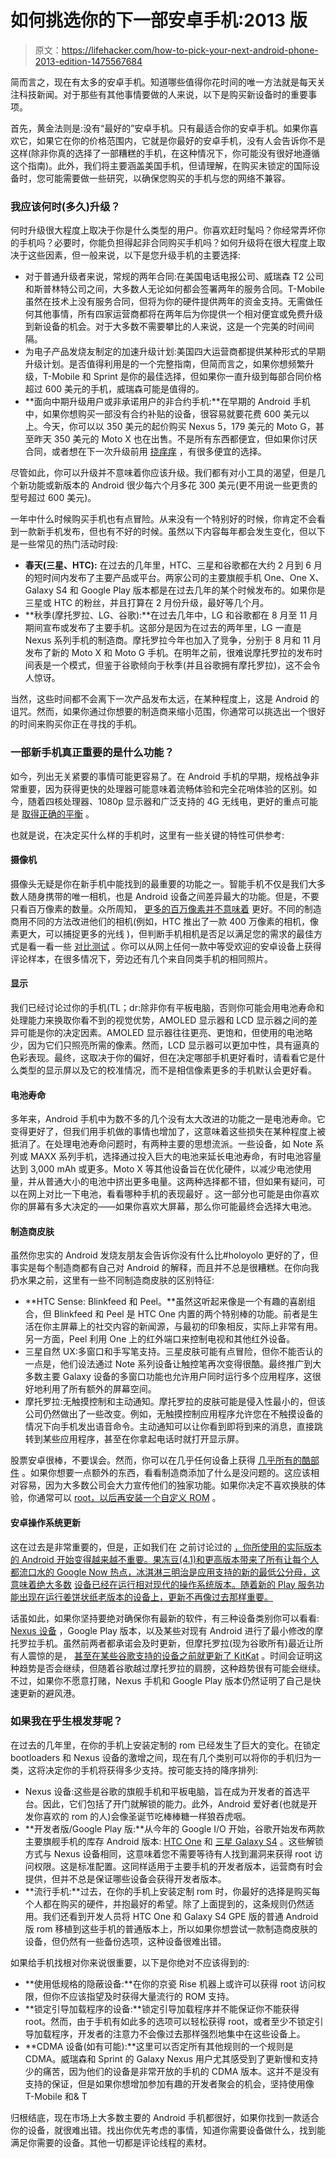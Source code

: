 # 如何挑选你的下一部安卓手机:2013 版

> 原文：<https://lifehacker.com/how-to-pick-your-next-android-phone-2013-edition-1475567684>

简而言之，现在有太多的安卓手机。知道哪些值得你花时间的唯一方法就是每天关注科技新闻。对于那些有其他事情要做的人来说，以下是购买新设备时的重要事项。



首先，黄金法则是:没有“最好的”安卓手机。只有最适合你的安卓手机。如果你喜欢它，如果它在你的价格范围内，它就是你最好的安卓手机，没有人会告诉你不是这样(除非你真的选择了一部糟糕的手机，在这种情况下，你可能没有很好地遵循这个指南)。此外，我们将主要涵盖美国手机，但请理解，在购买未锁定的国际设备时，您可能需要做一些研究，以确保您购买的手机与您的网络不兼容。

### 我应该何时(多久)升级？

何时升级很大程度上取决于你是什么类型的用户。你喜欢赶时髦吗？你经常弄坏你的手机吗？必要时，你能负担得起非合同购买手机吗？如何升级将在很大程度上取决于这些因素，但一般来说，以下是您升级手机的主要选择:

*   对于普通升级者来说，常规的两年合同:在美国电话电报公司、威瑞森 T2 公司和斯普林特公司之间，大多数人无论如何都会签署两年的服务合同。T-Mobile 虽然在技术上没有服务合同，但将为你的硬件提供两年的资金支持。无需做任何其他事情，所有四家运营商都将在两年后为你提供一个相对便宜或免费升级到新设备的机会。对于大多数不需要攀比的人来说，这是一个完美的时间间隔。
*   为电子产品发烧友制定的加速升级计划:美国四大运营商都提供某种形式的早期升级计划。是否值得利用是的一个完整指南，但简而言之，如果你想频繁升级，T-Mobile 和 Sprint 是你的最佳选择，但如果你一直升级到每部合同价格超过 600 美元的手机，威瑞森可能是值得的。
*   **面向中期升级用户或非承诺用户的非合约手机:**在早期的 Android 手机中，如果你想购买一部没有合约补贴的设备，很容易就要花费 600 美元以上。今天，你可以以 350 美元的起价购买 Nexus 5，179 美元的 Moto G，甚至昨天 350 美元的 Moto X 也在出售。不是所有东西都便宜，但如果你讨厌合同，或者想在下一次升级前用 [挠痒痒](http://lifehacker.com/how-to-upgrade-to-the-latest-and-greatest-phone-every-f-5958446) ，有很多便宜的选择。

尽管如此，你可以升级并不意味着你应该升级。我们都有对小工具的渴望，但是几个新功能或新版本的 Android 很少每六个月多花 300 美元(更不用说一些更贵的型号超过 600 美元)。

一年中什么时候购买手机也有点冒险。从来没有一个特别好的时候，你肯定不会看到一款新手机发布，但也有不好的时候。虽然以下内容每年都会发生变化，但以下是一些常见的热门活动时段:

*   **春天(三星、HTC):** 在过去的几年里，HTC、三星和谷歌都在大约 2 月到 6 月的短时间内发布了主要产品或平台。两家公司的主要旗舰手机 One、One X、Galaxy S4 和 Google Play 版本都是在过去几年的某个时候发布的。如果你是三星或 HTC 的粉丝，并且打算在 2 月份升级，最好等几个月。
*   **秋季(摩托罗拉、LG、谷歌):**在过去几年中，LG 和谷歌都在 8 月至 11 月期间宣布或发布了主要手机。这部分是因为在过去的两年里，LG 一直是 Nexus 系列手机的制造商。摩托罗拉今年也加入了竞争，分别于 8 月和 11 月发布了新的 Moto X 和 Moto G 手机。在明年之前，很难说摩托罗拉的发布时间表是一个模式，但鉴于谷歌倾向于秋季(并且谷歌拥有摩托罗拉)，这不会令人惊讶。

当然，这些时间都不会离下一次产品发布太远，在某种程度上，这是 Android 的诅咒。然而，如果你通过你想要的制造商来缩小范围，你通常可以挑选出一个很好的时间来购买你正在寻找的手机。

### 一部新手机真正重要的是什么功能？

如今，列出无关紧要的事情可能更容易了。在 Android 手机的早期，规格战争非常重要，因为获得更快的处理器可能意味着流畅体验和完全花哨体验的区别。如今，随着四核处理器、1080p 显示器和广泛支持的 4G 无线电，更好的重点可能是 [取得正确的平衡](https://lifehacker.com/do-i-need-a-1080p-display-in-my-smartphone-1450793273) 。

也就是说，在决定买什么样的手机时，这里有一些关键的特性可供参考:

#### **摄像机**

摄像头无疑是你在新手机中能找到的最重要的功能之一。智能手机不仅是我们大多数人随身携带的唯一相机，也是 Android 设备之间差异最大的功能。但是，不要只看百万像素的数量。众所周知， [更多的百万像素并不意味着](https://lifehacker.com/why-more-megapixels-doesnt-always-mean-a-better-camera-5156651) 更好。不同的制造商用不同的方法改进他们的相机(例如，HTC 推出了一款 400 万像素的相机，像素更大，可以捕捉更多的光线 )，但判断手机相机是否足以满足您的需求的最佳方式是看一看一些 [对比测试](http://gizmodo.com/nexus-5-camera-battle-welcome-to-photography-google-1463156380) 。你可以从网上任何一款中等受欢迎的安卓设备上获得评论样本，在很多情况下，旁边还有几个来自同类手机的相同照片。

#### **显示**

我们已经讨论过你的手机(TL；dr:除非你有平板电脑，否则你可能会用电池寿命和处理能力来换取你看不到的视觉优势，AMOLED 显示器和 LCD 显示器之间的差异可能是你的决定因素。AMOLED 显示器往往更亮、更饱和，但使用的电池略少，因为它们只照亮所需的像素。然而，LCD 显示器可以更加中性，具有逼真的色彩表现。最终，这取决于你的偏好，但在决定哪部手机更好看时，请看看它是什么类型的显示屏以及它的校准情况，而不是相信像素更多的手机默认会更好看。

#### **电池寿命**

多年来，Android 手机中为数不多的几个没有太大改进的功能之一是电池寿命。它变得更好了，但我们用手机做的事情也增加了，这意味着这些损失在某种程度上被抵消了。在处理电池寿命问题时，有两种主要的思想流派。一些设备，如 Note 系列或 MAXX 系列手机，选择通过投入巨大的电池来延长电池寿命，有时电池容量达到 3,000 mAh 或更多。Moto X 等其他设备旨在优化硬件，以减少电池使用量，并从普通大小的电池中挤出更多电量。这两种选择都不错，但如果有疑问，可以在网上对比一下电池，看看哪种手机的表现最好 。这一部分也可能是由你喜欢你的屏幕有多大决定的——如果你喜欢大屏幕，那么你可能最终会选择大电池。

#### **制造商皮肤**

虽然你忠实的 Android 发烧友朋友会告诉你没有什么比#holoyolo 更好的了，但事实是每个制造商都有自己对 Android 的解释，而且并不总是很糟糕。在你向我扔水果之前，这里有一些不同制造商皮肤的区别特征:

*   **HTC Sense: Blinkfeed 和 Peel。**虽然这听起来像是一个有趣的喜剧组合，但 Blinkfeed 和 Peel 是 HTC One 内置的两个特别棒的功能。前者是生活在你主屏幕上的社交内容的新闻源，与最初的印象相反，实际上非常有用。另一方面，Peel 利用 One 上的红外端口来控制电视和其他红外设备。
*   三星自然 UX:多窗口和手写笔支持。三星皮肤可能有点冒险，但你不能否认的一点是，他们设法通过 Note 系列设备让触控笔再次变得很酷。最终推广到大多数主要 Galaxy 设备的多窗口功能也允许用户同时运行多个应用程序，这很好地利用了所有额外的屏幕空间。
*   摩托罗拉:无触摸控制和主动通知。摩托罗拉的皮肤可能是侵入性最小的，但该公司仍然做出了一些改变。例如，无触摸控制应用程序允许您在不触摸设备的情况下向手机发出语音命令。主动通知可以让你看到即将到来的消息，直接跳转到某些应用程序，甚至在你拿起电话时就打开显示屏。

股票安卓很棒，不要误会。然而，你可以在几乎任何设备上获得 [几乎所有的酷部件](https://lifehacker.com/how-to-get-nearly-stock-android-on-any-phone-no-root-513696799) 。如果你想要一点额外的东西，看看制造商添加了什么是没问题的。这应该相对容易，因为大多数公司会大力宣传他们的独家功能。如果你决定不喜欢换肤的体验，你通常可以 [root，以后再安装一个自定义 ROM](https://lifehacker.com/everything-you-need-to-know-about-rooting-your-android-5789397) 。

#### **安卓操作系统更新**

这在过去是非常重要的，但是，正如我们在 之前讨论过的 [，你所使用的实际版本的 Android 开始变得越来越不重要。果冻豆(4.1)和更高版本带来了所有让每个人都流口水的 Google Now 热点，冰淇淋三明治是应用支持的新的最低公分母，这意味着绝大多数](https://lifehacker.com/why-google-play-services-are-now-more-important-than-an-975970197) [设备已经在运行相对现代的操作系统版本。随着新的 Play 服务功能出现在运行姜饼状纸老版本的设备上，更新不再像过去那样重要。](http://developer.android.com/about/dashboards/index.html)

话虽如此，如果你坚持要绝对确保你有最新的软件，有三种设备类别你可以看看: [Nexus 设备](https://lifehacker.com/frustrated-by-android-fragmentation-just-buy-the-nexus-5924547) ，Google Play 版本，以及某些对现有 Android 进行了最小修改的摩托罗拉手机。虽然前两者都承诺会及时更新，但摩托罗拉(现为谷歌所有)最近让所有人震惊的是， [甚至在某些谷歌支持的设备之前就更新了 KitKat](http://www.androidpolice.com/2013/11/19/hell-freezes-over-the-moto-x-on-verizon-gets-the-first-kitkat-update-and-its-starting-today/) 。时间会证明这种趋势是否会继续，但随着谷歌越过摩托罗拉的肩膀，这种趋势很有可能会继续。不过，如果你不愿意打赌，Nexus 手机和 Google Play 版本仍然证明了自己是快速更新的避风港。

### 如果我在乎生根发芽呢？

在过去的几年里，在你的手机上安装定制的 rom 已经发生了巨大的变化。在锁定 bootloaders 和 Nexus 设备的激增之间，现在有几个类别可以将你的手机归为一类，这将决定你的手机将获得多少支持。按可能支持的降序排列:

*   Nexus 设备:这些是谷歌的旗舰手机和平板电脑，旨在成为开发者的首选平台。因此，它们包括了开门就解锁的能力。此外，Android 爱好者(也就是开发你喜欢的 rom 的人)会像圣诞节吃棒棒糖一样狼吞虎咽。
*   **开发者版/Google Play 版:**从今年的 Google I/O 开始，谷歌开始发布两款主要旗舰手机的库存 Android 版本: [HTC One](https://play.google.com/store/devices/details?id=htc_one) 和 [三星 Galaxy S4](https://play.google.com/store/devices/details?id=samsung_galaxy_s4) 。这些解锁方式与 Nexus 设备相同，这意味着您不需要等待有人找到漏洞来获得 root 访问权限。这是标准配置。这同样适用于主要手机的开发者版本，运营商有时会提供，但并不总是保证哪些设备会获得开发者版本。
*   **流行手机:**过去，在你的手机上安装定制 rom 时，你最好的选择是购买每个人都在购买的硬件，并抱最好的希望。除了上面提到的，这条规则仍然适用。我们还看到开发人员将 HTC One 和 Galaxy S4 GPE 版的普通 Android 版 rom 移植到这些手机的普通版本上，所以如果你想尝试一款制造商皮肤的设备，但仍然有一些备份选项，这种设备很难出错。

如果给手机找根对你来说很重要，以下是你绝对不应该得到的:

*   **使用低规格的隐蔽设备:**在你的京瓷 Rise 机器上或许可以获得 root 访问权限，但你不应该指望及时获得大量流行的 ROM 支持。
*   **锁定引导加载程序的设备:**锁定引导加载程序并不能保证你不能获得 root。然而，由于手机有如此多的选项可以轻松获得 root，或者至少不锁定引导加载程序，开发者的注意力不会像过去那样强烈地集中在这些设备上。
*   **CDMA 设备(如有可能):**这里可以否定所有其他规则的一个规则是 CDMA。威瑞森和 Sprint 的 Galaxy Nexus 用户尤其感受到了更新慢和支持少的痛苦，因为他们的设备是非常开放的手机的 CDMA 版本。这并不是没有支持的保证，但是如果你想增加参加有趣的开发者聚会的机会，坚持使用像 T-Mobile 和& T

归根结底，现在市场上大多数主要的 Android 手机都很好，如果你找到一款适合你的设备，就很难出错。找出你优先考虑的事情，知道你需要设备做什么，找到能满足你需要的设备。其他一切都是评论线程的素材。